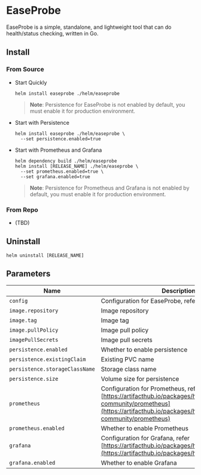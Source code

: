 # EaseProbe
EaseProbe is a simple, standalone, and lightweight tool that can do health/status checking, written in Go.

## Install

### From Source
- Start Quickly
  ```shell
  helm install easeprobe ./helm/easeprobe
  ```
  > **Note**:
  > Persistence for EaseProbe is not enabled by default, you must enable it for production environment.

- Start with Persistence
  ```shell
  helm install easeprobe ./helm/easeprobe \
    --set persistence.enabled=true
  ```

- Start with Prometheus and Grafana
  ```shell
  helm dependency build ./helm/easeprobe
  helm install [RELEASE_NAME] ./helm/easeprobe \
    --set prometheus.enabled=true \
    --set grafana.enabled=true
  ```
  > **Note**:
  > Persistence for Prometheus and Grafana is not enabled by default, you must enable it for production environment.

### From Repo
- (TBD)

## Uninstall
```shell
helm uninstall [RELEASE_NAME]
```

## Parameters
| Name | Description | Value |
| ---- | ----------- | ----- |
| `config` | Configuration for EaseProbe, refer [Manual](https://github.com/megaease/easeprobe/blob/main/docs/Manual.md) | `{}`
| `image.repository` | Image repository | `megaease/easeprobe`
| `image.tag` | Image tag | `latest`
| `image.pullPolicy` | Image pull policy | `IfNotPresent`
| `imagePullSecrets` | Image pull secrets | `[]`
| `persistence.enabled` | Whether to enable persistence | `false`
| `persistence.existingClaim` | Existing PVC name | `""`
| `persistence.storageClassName` | Storage class name | `""`
| `persistence.size` | Volume size for persistence | `1Gi`
| `prometheus` | Configuration for Prometheus, refer [https://artifacthub.io/packages/helm/prometheus-community/prometheus](https://artifacthub.io/packages/helm/prometheus-community/prometheus) | `{}`
| `prometheus.enabled` | Whether to enable Prometheus | `false`
| `grafana` | Configuration for Grafana, refer [https://artifacthub.io/packages/helm/grafana/grafana](https://artifacthub.io/packages/helm/grafana/grafana) | `{}`
| `grafana.enabled` | Whether to enable Grafana | `false`
